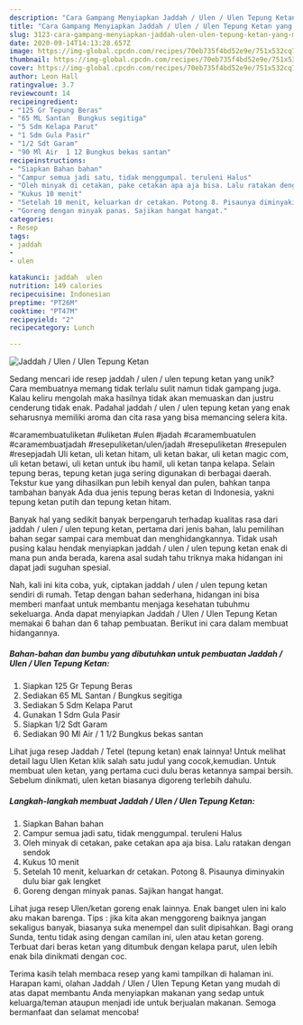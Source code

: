```yaml
---
description: "Cara Gampang Menyiapkan Jaddah / Ulen / Ulen Tepung Ketan yang Menggugah Selera"
title: "Cara Gampang Menyiapkan Jaddah / Ulen / Ulen Tepung Ketan yang Menggugah Selera"
slug: 3123-cara-gampang-menyiapkan-jaddah-ulen-ulen-tepung-ketan-yang-menggugah-selera
date: 2020-09-14T14:13:28.657Z
image: https://img-global.cpcdn.com/recipes/70eb735f4bd52e9e/751x532cq70/jaddah-ulen-ulen-tepung-ketan-foto-resep-utama.jpg
thumbnail: https://img-global.cpcdn.com/recipes/70eb735f4bd52e9e/751x532cq70/jaddah-ulen-ulen-tepung-ketan-foto-resep-utama.jpg
cover: https://img-global.cpcdn.com/recipes/70eb735f4bd52e9e/751x532cq70/jaddah-ulen-ulen-tepung-ketan-foto-resep-utama.jpg
author: Leon Hall
ratingvalue: 3.7
reviewcount: 14
recipeingredient:
- "125 Gr Tepung Beras"
- "65 ML Santan  Bungkus segitiga"
- "5 Sdm Kelapa Parut"
- "1 Sdm Gula Pasir"
- "1/2 Sdt Garam"
- "90 Ml Air  1 12 Bungkus bekas santan"
recipeinstructions:
- "Siapkan Bahan bahan"
- "Campur semua jadi satu, tidak menggumpal. teruleni Halus"
- "Oleh minyak di cetakan, pake cetakan apa aja bisa. Lalu ratakan dengan sendok"
- "Kukus 10 menit"
- "Setelah 10 menit, keluarkan dr cetakan. Potong 8. Pisaunya diminyakin dulu biar gak lengket"
- "Goreng dengan minyak panas. Sajikan hangat hangat."
categories:
- Resep
tags:
- jaddah
- 
- ulen

katakunci: jaddah  ulen 
nutrition: 149 calories
recipecuisine: Indonesian
preptime: "PT26M"
cooktime: "PT47M"
recipeyield: "2"
recipecategory: Lunch

---
```



![Jaddah / Ulen / Ulen Tepung Ketan](https://img-global.cpcdn.com/recipes/70eb735f4bd52e9e/751x532cq70/jaddah-ulen-ulen-tepung-ketan-foto-resep-utama.jpg)

Sedang mencari ide resep jaddah / ulen / ulen tepung ketan yang unik? Cara membuatnya memang tidak terlalu sulit namun tidak gampang juga. Kalau keliru mengolah maka hasilnya tidak akan memuaskan dan justru cenderung tidak enak. Padahal jaddah / ulen / ulen tepung ketan yang enak seharusnya memiliki aroma dan cita rasa yang bisa memancing selera kita.

#caramembuatuliketan #uliketan #ulen #jadah #caramembuatulen #caramembuatjadah #resepuliketan/ulen/jadah #resepuliketan #resepulen #resepjadah Uli ketan, uli ketan hitam, uli ketan bakar, uli ketan magic com, uli ketan betawi, uli ketan untuk ibu hamil, uli ketan tanpa kelapa. Selain tepung beras, tepung ketan juga sering digunakan di berbagai daerah. Tekstur kue yang dihasilkan pun lebih kenyal dan pulen, bahkan tanpa tambahan banyak Ada dua jenis tepung beras ketan di Indonesia, yakni tepung ketan putih dan tepung ketan hitam.

Banyak hal yang sedikit banyak berpengaruh terhadap kualitas rasa dari jaddah / ulen / ulen tepung ketan, pertama dari jenis bahan, lalu pemilihan bahan segar sampai cara membuat dan menghidangkannya. Tidak usah pusing kalau hendak menyiapkan jaddah / ulen / ulen tepung ketan enak di mana pun anda berada, karena asal sudah tahu triknya maka hidangan ini dapat jadi suguhan spesial.


Nah, kali ini kita coba, yuk, ciptakan jaddah / ulen / ulen tepung ketan sendiri di rumah. Tetap dengan bahan sederhana, hidangan ini bisa memberi manfaat untuk membantu menjaga kesehatan tubuhmu sekeluarga. Anda dapat menyiapkan Jaddah / Ulen / Ulen Tepung Ketan memakai 6 bahan dan 6 tahap pembuatan. Berikut ini cara dalam membuat hidangannya.

<!--inarticleads1-->

##### Bahan-bahan dan bumbu yang dibutuhkan untuk pembuatan Jaddah / Ulen / Ulen Tepung Ketan:

1. Siapkan 125 Gr Tepung Beras
1. Sediakan 65 ML Santan / Bungkus segitiga
1. Sediakan 5 Sdm Kelapa Parut
1. Gunakan 1 Sdm Gula Pasir
1. Siapkan 1/2 Sdt Garam
1. Sediakan 90 Ml Air / 1 1/2 Bungkus bekas santan


Lihat juga resep Jaddah / Tetel (tepung ketan) enak lainnya! Untuk melihat detail lagu Ulen Ketan klik salah satu judul yang cocok,kemudian. Untuk membuat ulen ketan, yang pertama cuci dulu beras ketannya sampai bersih. Sebelum dinikmati, ulen ketan biasanya digoreng terlebih dahulu. 

<!--inarticleads2-->

##### Langkah-langkah membuat Jaddah / Ulen / Ulen Tepung Ketan:

1. Siapkan Bahan bahan
1. Campur semua jadi satu, tidak menggumpal. teruleni Halus
1. Oleh minyak di cetakan, pake cetakan apa aja bisa. Lalu ratakan dengan sendok
1. Kukus 10 menit
1. Setelah 10 menit, keluarkan dr cetakan. Potong 8. Pisaunya diminyakin dulu biar gak lengket
1. Goreng dengan minyak panas. Sajikan hangat hangat.


Lihat juga resep Ulen/ketan goreng enak lainnya. Enak banget ulen ini kalo aku makan barenga. Tips : jika kita akan menggoreng baiknya jangan sekaligus banyak, biasanya suka menempel dan sulit dipisahkan. Bagi orang Sunda, tentu tidak asing dengan camilan ini, ulen atau ketan goreng. Terbuat dari beras ketan yang ditumbuk dengan kelapa parut, ulen lebih enak bila dinikmati dengan coc. 

Terima kasih telah membaca resep yang kami tampilkan di halaman ini. Harapan kami, olahan Jaddah / Ulen / Ulen Tepung Ketan yang mudah di atas dapat membantu Anda menyiapkan makanan yang sedap untuk keluarga/teman ataupun menjadi ide untuk berjualan makanan. Semoga bermanfaat dan selamat mencoba!
